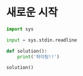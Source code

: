 # 새로운 시작

```python
import sys

input = sys.stdin.readline

def solution():
    print('파이팅!!')

solution()
```


